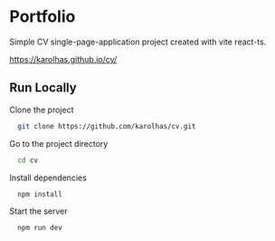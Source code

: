
# Portfolio

Simple CV single-page-application project created with vite react-ts.

https://karolhas.github.io/cv/

## Run Locally

Clone the project

```bash
  git clone https://github.com/karolhas/cv.git
```

Go to the project directory

```bash
  cd cv
```

Install dependencies

```bash
  npm install
```

Start the server

```bash
  npm run dev
```

